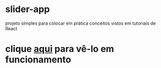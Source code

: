 # slider-app

projeto simples para colocar em prática conceitos vistos em tutoriais de React

# clique [aqui](https://fabioportfolio-react-slider.netlify.app/) para vê-lo em funcionamento
